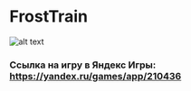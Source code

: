 # FrostTrain
![alt text](https://avatars.mds.yandex.net/get-games/2977039/2a000001859367fc920f3920d8a77a077c40/cover1)

### Ссылка на игру в Яндекс Игры: https://yandex.ru/games/app/210436
